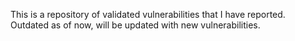 This is a repository of validated vulnerabilities that I have reported.
Outdated as of now, will be updated with new vulnerabilities.
